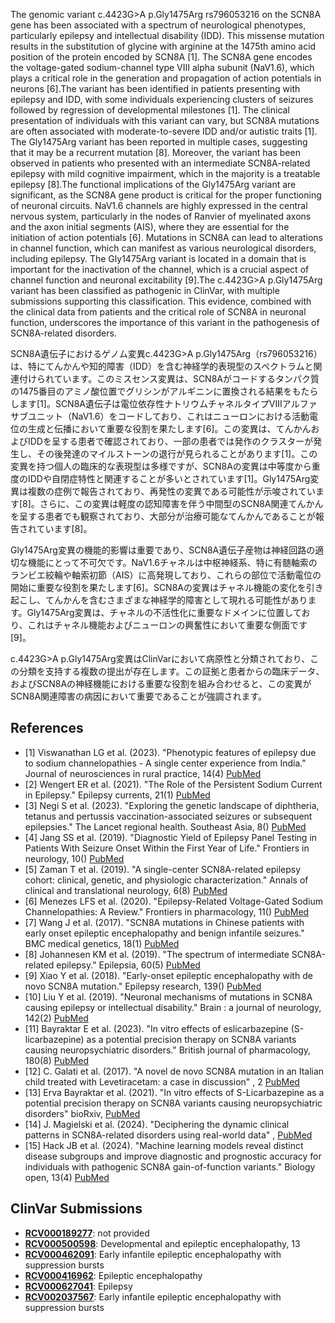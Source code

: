 
    
The genomic variant c.4423G>A p.Gly1475Arg rs796053216 on the SCN8A gene has been associated with a spectrum of neurological phenotypes, particularly epilepsy and intellectual disability (IDD). This missense mutation results in the substitution of glycine with arginine at the 1475th amino acid position of the protein encoded by SCN8A [1]. The SCN8A gene encodes the voltage-gated sodium-channel type VIII alpha subunit (NaV1.6), which plays a critical role in the generation and propagation of action potentials in neurons [6].The variant has been identified in patients presenting with epilepsy and IDD, with some individuals experiencing clusters of seizures followed by regression of developmental milestones [1]. The clinical presentation of individuals with this variant can vary, but SCN8A mutations are often associated with moderate-to-severe IDD and/or autistic traits [1]. The Gly1475Arg variant has been reported in multiple cases, suggesting that it may be a recurrent mutation [8]. Moreover, the variant has been observed in patients who presented with an intermediate SCN8A-related epilepsy with mild cognitive impairment, which in the majority is a treatable epilepsy [8].The functional implications of the Gly1475Arg variant are significant, as the SCN8A gene product is critical for the proper functioning of neuronal circuits. NaV1.6 channels are highly expressed in the central nervous system, particularly in the nodes of Ranvier of myelinated axons and the axon initial segments (AIS), where they are essential for the initiation of action potentials [6]. Mutations in SCN8A can lead to alterations in channel function, which can manifest as various neurological disorders, including epilepsy. The Gly1475Arg variant is located in a domain that is important for the inactivation of the channel, which is a crucial aspect of channel function and neuronal excitability [9].The c.4423G>A p.Gly1475Arg variant has been classified as pathogenic in ClinVar, with multiple submissions supporting this classification. This evidence, combined with the clinical data from patients and the critical role of SCN8A in neuronal function, underscores the importance of this variant in the pathogenesis of SCN8A-related disorders.

SCN8A遺伝子におけるゲノム変異c.4423G>A p.Gly1475Arg（rs796053216）は、特にてんかんや知的障害（IDD）を含む神経学的表現型のスペクトラムと関連付けられています。このミスセンス変異は、SCN8Aがコードするタンパク質の1475番目のアミノ酸位置でグリシンがアルギニンに置換される結果をもたらします[1]。SCN8A遺伝子は電位依存性ナトリウムチャネルタイプVIIIアルファサブユニット（NaV1.6）をコードしており、これはニューロンにおける活動電位の生成と伝播において重要な役割を果たします[6]。この変異は、てんかんおよびIDDを呈する患者で確認されており、一部の患者では発作のクラスターが発生し、その後発達のマイルストーンの退行が見られることがあります[1]。この変異を持つ個人の臨床的な表現型は多様ですが、SCN8Aの変異は中等度から重度のIDDや自閉症特性と関連することが多いとされています[1]。Gly1475Arg変異は複数の症例で報告されており、再発性の変異である可能性が示唆されています[8]。さらに、この変異は軽度の認知障害を伴う中間型のSCN8A関連てんかんを呈する患者でも観察されており、大部分が治療可能なてんかんであることが報告されています[8]。

Gly1475Arg変異の機能的影響は重要であり、SCN8A遺伝子産物は神経回路の適切な機能にとって不可欠です。NaV1.6チャネルは中枢神経系、特に有髄軸索のランビエ絞輪や軸索初節（AIS）に高発現しており、これらの部位で活動電位の開始に重要な役割を果たします[6]。SCN8Aの変異はチャネル機能の変化を引き起こし、てんかんを含むさまざまな神経学的障害として現れる可能性があります。Gly1475Arg変異は、チャネルの不活性化に重要なドメインに位置しており、これはチャネル機能およびニューロンの興奮性において重要な側面です[9]。

c.4423G>A p.Gly1475Arg変異はClinVarにおいて病原性と分類されており、この分類を支持する複数の提出が存在します。この証拠と患者からの臨床データ、およびSCN8Aの神経機能における重要な役割を組み合わせると、この変異がSCN8A関連障害の病因において重要であることが強調されます。
    
## References
- [1] Viswanathan LG et al. (2023). "Phenotypic features of epilepsy due to sodium channelopathies - A single center experience from India." Journal of neurosciences in rural practice, 14(4) [PubMed](https://pubmed.ncbi.nlm.nih.gov/38059254/)
- [2] Wengert ER et al. (2021). "The Role of the Persistent Sodium Current in Epilepsy." Epilepsy currents, 21(1) [PubMed](https://pubmed.ncbi.nlm.nih.gov/33236643/)
- [3] Negi S et al. (2023). "Exploring the genetic landscape of diphtheria, tetanus and pertussis vaccination-associated seizures or subsequent epilepsies." The Lancet regional health. Southeast Asia, 8() [PubMed](https://pubmed.ncbi.nlm.nih.gov/37384142/)
- [4] Jang SS et al. (2019). "Diagnostic Yield of Epilepsy Panel Testing in Patients With Seizure Onset Within the First Year of Life." Frontiers in neurology, 10() [PubMed](https://pubmed.ncbi.nlm.nih.gov/31572294/)
- [5] Zaman T et al. (2019). "A single-center SCN8A-related epilepsy cohort: clinical, genetic, and physiologic characterization." Annals of clinical and translational neurology, 6(8) [PubMed](https://pubmed.ncbi.nlm.nih.gov/31402610/)
- [6] Menezes LFS et al. (2020). "Epilepsy-Related Voltage-Gated Sodium Channelopathies: A Review." Frontiers in pharmacology, 11() [PubMed](https://pubmed.ncbi.nlm.nih.gov/33013363/)
- [7] Wang J et al. (2017). "SCN8A mutations in Chinese patients with early onset epileptic encephalopathy and benign infantile seizures." BMC medical genetics, 18(1) [PubMed](https://pubmed.ncbi.nlm.nih.gov/28923014/)
- [8] Johannesen KM et al. (2019). "The spectrum of intermediate SCN8A-related epilepsy." Epilepsia, 60(5) [PubMed](https://pubmed.ncbi.nlm.nih.gov/30968951/)
- [9] Xiao Y et al. (2018). "Early-onset epileptic encephalopathy with de novo SCN8A mutation." Epilepsy research, 139() [PubMed](https://pubmed.ncbi.nlm.nih.gov/29128679/)
- [10] Liu Y et al. (2019). "Neuronal mechanisms of mutations in SCN8A causing epilepsy or intellectual disability." Brain : a journal of neurology, 142(2) [PubMed](https://pubmed.ncbi.nlm.nih.gov/30615093/)
- [11] Bayraktar E et al. (2023). "In vitro effects of eslicarbazepine (S-licarbazepine) as a potential precision therapy on SCN8A variants causing neuropsychiatric disorders." British journal of pharmacology, 180(8) [PubMed](https://pubmed.ncbi.nlm.nih.gov/36321697/)
- [12] C. Galati et al. (2017). "A novel de novo SCN8A mutation in an Italian child treated with Levetiracetam: a case in discussion" , 2 [PubMed](https://doi.org/10.11138/ccre/2017.2.1.066)
- [13] Erva Bayraktar et al. (2021). "In vitro effects of S-Licarbazepine as a potential precision therapy on SCN8A variants causing neuropsychiatric disorders" bioRxiv,  [PubMed](https://doi.org/10.1101/2021.04.24.441205)
- [14] J. Magielski et al. (2024). "Deciphering the dynamic clinical patterns in SCN8A-related disorders using real-world data" ,  [PubMed](https://doi.org/10.1101/2024.10.21.24315870)
- [15] Hack JB et al. (2024). "Machine learning models reveal distinct disease subgroups and improve diagnostic and prognostic accuracy for individuals with pathogenic SCN8A gain-of-function variants." Biology open, 13(4) [PubMed](https://pubmed.ncbi.nlm.nih.gov/38466077/)

    
## ClinVar Submissions
- **[RCV000189277](https://www.ncbi.nlm.nih.gov/clinvar/RCV000189277/)**: not provided
- **[RCV000500598](https://www.ncbi.nlm.nih.gov/clinvar/RCV000500598/)**: Developmental and epileptic encephalopathy, 13
- **[RCV000462091](https://www.ncbi.nlm.nih.gov/clinvar/RCV000462091/)**: Early infantile epileptic encephalopathy with suppression bursts
- **[RCV000416962](https://www.ncbi.nlm.nih.gov/clinvar/RCV000416962/)**: Epileptic encephalopathy
- **[RCV000627041](https://www.ncbi.nlm.nih.gov/clinvar/RCV000627041/)**: Epilepsy
- **[RCV002037567](https://www.ncbi.nlm.nih.gov/clinvar/RCV002037567/)**: Early infantile epileptic encephalopathy with suppression bursts

    